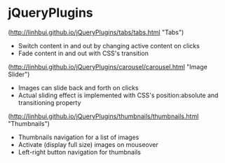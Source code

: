 jQueryPlugins
=============

(http://linhbui.github.io/jQueryPlugins/tabs/tabs.html "Tabs")
- Switch content in and out by changing active content on clicks
- Fade content in and out with CSS's transition

(http://linhbui.github.io/jQueryPlugins/carousel/carousel.html "Image Slider")
- Images can slide back and forth on clicks
- Actual sliding effect is implemented with CSS's position:absolute and transitioning property

(http://linhbui.github.io/jQueryPlugins/thumbnails/thumbnails.html "Thumbnails")
- Thumbnails navigation for a list of images
- Activate (display full size) images on mouseover
- Left-right button navigation for thumbnails
